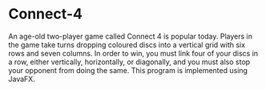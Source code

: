 # Connect-4
An age-old two-player game called Connect 4 is popular today. Players in the game take turns dropping coloured discs into a vertical grid with six rows and seven columns. In order to win, you must link four of your discs in a row, either vertically, horizontally, or diagonally, and you must also stop your opponent from doing the same.
This program is implemented using JavaFX.
